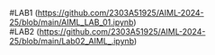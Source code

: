 #LAB1 (https://github.com/2303A51925/AIML-2024-25/blob/main/AIML_LAB_01.ipynb)   
#LAB2 (https://github.com/2303A51925/AIML-2024-25/blob/main/Lab02_AIML_.ipynb)   



